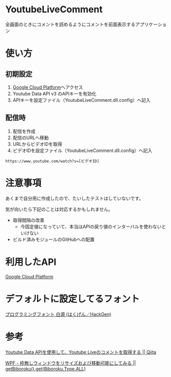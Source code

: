 # YoutubeLiveComment
全画面のときにコメントを読めるようにコメントを前面表示するアプリケーション

# 使い方

## 初期設定
1. [Google Cloud Platform](https://console.developers.google.com/?hl=ja)へアクセス
2. Youtube Data API v3 のAPIキーを有効化
3. APIキーを設定ファイル（YoutubeLiveComment.dll.config）へ記入

## 配信時
1. 配信を作成
2. 配信のURLへ移動
3. URLからビデオIDを取得
4. ビデオIDを設定ファイル（YoutubeLiveComment.dll.config）へ記入

```
https://www.youtube.com/watch?v=[ビデオID]
```

# 注意事項
あくまで自分用に作成したので、たいしたテストはしていないです。

気が向いたら下記のことは対応するかもしれません。
* 取得間隔の改善
  * 今固定値になっていて、本当はAPIの戻り値のインターバルを使わないといけない
* ビルド済みモジュールのGitHubへの配置

# 利用したAPI
[Google Cloud Platform](https://console.developers.google.com/?hl=ja)

# デフォルトに設定してるフォント
[プログラミングフォント 白源 (はくげん／HackGen)](https://github.com/yuru7/HackGen)

# 参考
[Youtube Data APIを使用して、Youtube Liveのコメントを取得する || Qiita](https://qiita.com/MCK9595/items/fdbd543ff938febcd136)

[WPF - 枠無しウィンドウをリサイズおよび移動可能にしてみる || getBiboroku().get(Biboroku.Type.ALL)](http://getbget.seesaa.net/article/436398354.html)

